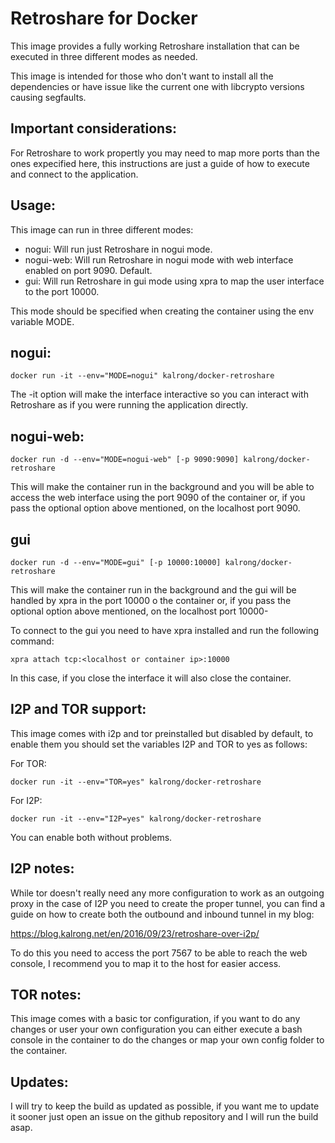 Retroshare for Docker
=
This image provides a fully working Retroshare installation that can be executed in three different modes as needed.

This image is intended for those who don't want to install all the dependencies or have issue like the current one with libcrypto versions causing segfaults.

Important considerations:
-
For Retroshare to work propertly you may need to map more ports than the ones expecified here, this instructions are just a guide of how to execute and connect to the application.

Usage:
-
This image can run in three different modes:

* nogui: Will run just Retroshare in nogui mode.
* nogui-web: Will run Retroshare in nogui mode with web interface enabled on port 9090. Default.
* gui: Will run Retroshare in gui mode using xpra to map the user interface to the port 10000.

This mode should be specified when creating the container using the env variable MODE.

nogui:
-
```
docker run -it --env="MODE=nogui" kalrong/docker-retroshare
```

The -it option will make the interface interactive so you can interact with Retroshare as if you were running the application directly.

nogui-web:
-
```
docker run -d --env="MODE=nogui-web" [-p 9090:9090] kalrong/docker-retroshare
```

This will make the container run in the background and you will be able to access the web interface using the port 9090 of the container or, if you pass the optional option above mentioned, on the localhost port 9090.

gui
-
```
docker run -d --env="MODE=gui" [-p 10000:10000] kalrong/docker-retroshare
```

This will make the container run in the background and the gui will be handled by xpra in the port 10000 o the container or, if you pass the optional option above mentioned, on the localhost port 10000-

To connect to the gui you need to have xpra installed and run the following command:

```
xpra attach tcp:<localhost or container ip>:10000
```

In this case, if you close the interface it will also close the container.

I2P and TOR support:
-

This image comes with i2p and tor preinstalled but disabled by default, to enable them you should set the variables I2P and TOR to yes as follows:

For TOR:
```
docker run -it --env="TOR=yes" kalrong/docker-retroshare
```
For I2P:
```
docker run -it --env="I2P=yes" kalrong/docker-retroshare
```

You can enable both without problems.

I2P notes:
-

While tor doesn't really need any more configuration to work as an outgoing proxy in the case of I2P you need to create the proper tunnel, you can find a guide on how to create both the outbound and inbound tunnel in my blog:

https://blog.kalrong.net/en/2016/09/23/retroshare-over-i2p/

To do this you need to access the port 7567 to be able to reach the web console, I recommend you to map it to the host for easier access. 

TOR notes:
-

This image comes with a basic tor configuration, if you want to do any changes or user your own configuration you can either execute a bash console in the container to do the changes or map your own config folder to the container.

Updates:
-

I will try to keep the build as updated as possible, if you want me to update it sooner just open an issue on the github repository and I will run the build asap.
